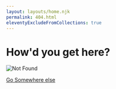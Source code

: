 ```yaml
---
layout: layouts/home.njk
permalink: 404.html
eleventyExcludeFromCollections: true
---
```


# How'd you get here?

![Not Found](https://http.cat/404)

[Go Somewhere else](/)

<!--

Read more: https://www.11ty.dev/docs/quicktips/not-found/

This will work for both GitHub pages and Netlify:

* https://help.github.com/articles/creating-a-custom-404-page-for-your-github-pages-site/
* https://www.netlify.com/docs/redirects/#custom-404

-->
